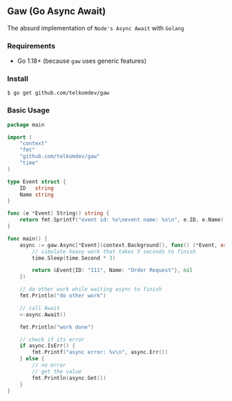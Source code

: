 ## Gaw (Go Async Await)

The absurd implementation of `Node's Async Await` with `Golang`

### Requirements
- Go 1.18+ (because `gaw` uses generic features)

### Install

```shell
$ go get github.com/telkomdev/gaw
```

### Basic Usage

```go
package main

import (
	"context"
	"fmt"
	"github.com/telkomdev/gaw"
	"time"
)

type Event struct {
	ID   string
	Name string
}

func (e *Event) String() string {
	return fmt.Sprintf("event id: %s\nevent name: %s\n", e.ID, e.Name)
}

func main() {
	async := gaw.Async[*Event](context.Background(), func() (*Event, error) {
		// simulate heavy work that takes 3 seconds to finish
		time.Sleep(time.Second * 3)

		return &Event{ID: "111", Name: "Order Request"}, nil
	})

	// do other work while waiting async to finish
	fmt.Println("do other work")

	// call Await
	<-async.Await()

	fmt.Println("work done")

	// check if its error
	if async.IsErr() {
		fmt.Printf("async error: %v\n", async.Err())
	} else {
        // no error
        // get the value
		fmt.Println(async.Get())
	}
}

```